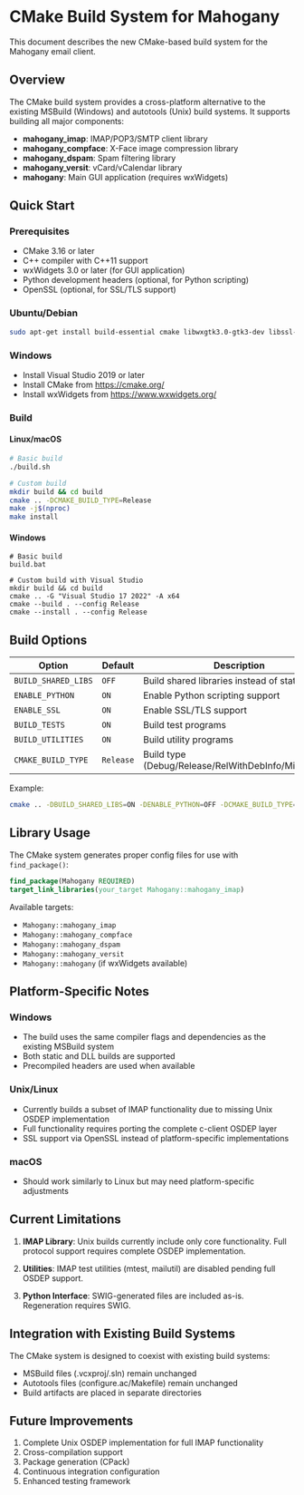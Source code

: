 # CMake Build System for Mahogany

This document describes the new CMake-based build system for the Mahogany email client.

## Overview

The CMake build system provides a cross-platform alternative to the existing MSBuild (Windows) and autotools (Unix) build systems. It supports building all major components:

- **mahogany_imap**: IMAP/POP3/SMTP client library
- **mahogany_compface**: X-Face image compression library  
- **mahogany_dspam**: Spam filtering library
- **mahogany_versit**: vCard/vCalendar library
- **mahogany**: Main GUI application (requires wxWidgets)

## Quick Start

### Prerequisites

- CMake 3.16 or later
- C++ compiler with C++11 support
- wxWidgets 3.0 or later (for GUI application)
- Python development headers (optional, for Python scripting)
- OpenSSL (optional, for SSL/TLS support)

### Ubuntu/Debian
```bash
sudo apt-get install build-essential cmake libwxgtk3.0-gtk3-dev libssl-dev python3-dev
```

### Windows
- Install Visual Studio 2019 or later
- Install CMake from https://cmake.org/
- Install wxWidgets from https://www.wxwidgets.org/

### Build

#### Linux/macOS
```bash
# Basic build
./build.sh

# Custom build
mkdir build && cd build
cmake .. -DCMAKE_BUILD_TYPE=Release
make -j$(nproc)
make install
```

#### Windows
```batch
# Basic build
build.bat

# Custom build with Visual Studio
mkdir build && cd build
cmake .. -G "Visual Studio 17 2022" -A x64
cmake --build . --config Release
cmake --install . --config Release
```

## Build Options

| Option | Default | Description |
|--------|---------|-------------|
| `BUILD_SHARED_LIBS` | `OFF` | Build shared libraries instead of static |
| `ENABLE_PYTHON` | `ON` | Enable Python scripting support |
| `ENABLE_SSL` | `ON` | Enable SSL/TLS support |
| `BUILD_TESTS` | `ON` | Build test programs |
| `BUILD_UTILITIES` | `ON` | Build utility programs |
| `CMAKE_BUILD_TYPE` | `Release` | Build type (Debug/Release/RelWithDebInfo/MinSizeRel) |

Example:
```bash
cmake .. -DBUILD_SHARED_LIBS=ON -DENABLE_PYTHON=OFF -DCMAKE_BUILD_TYPE=Debug
```

## Library Usage

The CMake system generates proper config files for use with `find_package()`:

```cmake
find_package(Mahogany REQUIRED)
target_link_libraries(your_target Mahogany::mahogany_imap)
```

Available targets:
- `Mahogany::mahogany_imap`
- `Mahogany::mahogany_compface` 
- `Mahogany::mahogany_dspam`
- `Mahogany::mahogany_versit`
- `Mahogany::mahogany` (if wxWidgets available)

## Platform-Specific Notes

### Windows
- The build uses the same compiler flags and dependencies as the existing MSBuild system
- Both static and DLL builds are supported
- Precompiled headers are used when available

### Unix/Linux
- Currently builds a subset of IMAP functionality due to missing Unix OSDEP implementation
- Full functionality requires porting the complete c-client OSDEP layer
- SSL support via OpenSSL instead of platform-specific implementations

### macOS
- Should work similarly to Linux but may need platform-specific adjustments

## Current Limitations

1. **IMAP Library**: Unix builds currently include only core functionality. Full protocol support requires complete OSDEP implementation.

2. **Utilities**: IMAP test utilities (mtest, mailutil) are disabled pending full OSDEP support.

3. **Python Interface**: SWIG-generated files are included as-is. Regeneration requires SWIG.

## Integration with Existing Build Systems

The CMake system is designed to coexist with existing build systems:

- MSBuild files (.vcxproj/.sln) remain unchanged
- Autotools files (configure.ac/Makefile) remain unchanged  
- Build artifacts are placed in separate directories

## Future Improvements

1. Complete Unix OSDEP implementation for full IMAP functionality
2. Cross-compilation support
3. Package generation (CPack)
4. Continuous integration configuration
5. Enhanced testing framework